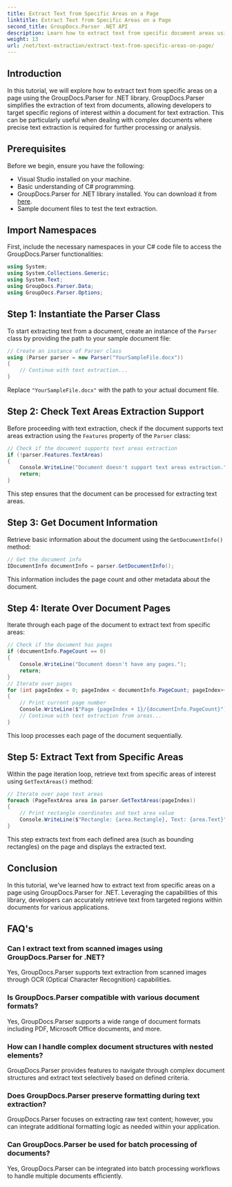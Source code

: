 ```yaml
---
title: Extract Text from Specific Areas on a Page
linktitle: Extract Text from Specific Areas on a Page
second_title: GroupDocs.Parser .NET API
description: Learn how to extract text from specific document areas using GroupDocs.Parser for .NET. Targeted and precise text extraction for your applications.
weight: 13
url: /net/text-extraction/extract-text-from-specific-areas-on-page/
---
```

## Introduction
In this tutorial, we will explore how to extract text from specific areas on a page using the GroupDocs.Parser for .NET library. GroupDocs.Parser simplifies the extraction of text from documents, allowing developers to target specific regions of interest within a document for text extraction. This can be particularly useful when dealing with complex documents where precise text extraction is required for further processing or analysis.
## Prerequisites
Before we begin, ensure you have the following:
- Visual Studio installed on your machine.
- Basic understanding of C# programming.
- GroupDocs.Parser for .NET library installed. You can download it from [here](https://releases.groupdocs.com/parser/net/).
- Sample document files to test the text extraction.
## Import Namespaces
First, include the necessary namespaces in your C# code file to access the GroupDocs.Parser functionalities:
```csharp
using System;
using System.Collections.Generic;
using System.Text;
using GroupDocs.Parser.Data;
using GroupDocs.Parser.Options;
```
## Step 1: Instantiate the Parser Class
To start extracting text from a document, create an instance of the `Parser` class by providing the path to your sample document file:
```csharp
// Create an instance of Parser class
using (Parser parser = new Parser("YourSampleFile.docx"))
{
    // Continue with text extraction...
}
```
Replace `"YourSampleFile.docx"` with the path to your actual document file.
## Step 2: Check Text Areas Extraction Support
Before proceeding with text extraction, check if the document supports text areas extraction using the `Features` property of the `Parser` class:
```csharp
// Check if the document supports text areas extraction
if (!parser.Features.TextAreas)
{
    Console.WriteLine("Document doesn't support text areas extraction.");
    return;
}
```
This step ensures that the document can be processed for extracting text areas.
## Step 3: Get Document Information
Retrieve basic information about the document using the `GetDocumentInfo()` method:
```csharp
// Get the document info
IDocumentInfo documentInfo = parser.GetDocumentInfo();
```
This information includes the page count and other metadata about the document.
## Step 4: Iterate Over Document Pages
Iterate through each page of the document to extract text from specific areas:
```csharp
// Check if the document has pages
if (documentInfo.PageCount == 0)
{
    Console.WriteLine("Document doesn't have any pages.");
    return;
}
// Iterate over pages
for (int pageIndex = 0; pageIndex < documentInfo.PageCount; pageIndex++)
{
    // Print current page number
    Console.WriteLine($"Page {pageIndex + 1}/{documentInfo.PageCount}");
    // Continue with text extraction from areas...
}
```
This loop processes each page of the document sequentially.
## Step 5: Extract Text from Specific Areas
Within the page iteration loop, retrieve text from specific areas of interest using `GetTextAreas()` method:
```csharp
// Iterate over page text areas
foreach (PageTextArea area in parser.GetTextAreas(pageIndex))
{
    // Print rectangle coordinates and text area value
    Console.WriteLine($"Rectangle: {area.Rectangle}, Text: {area.Text}");
}
```
This step extracts text from each defined area (such as bounding rectangles) on the page and displays the extracted text.
## Conclusion
In this tutorial, we've learned how to extract text from specific areas on a page using GroupDocs.Parser for .NET. Leveraging the capabilities of this library, developers can accurately retrieve text from targeted regions within documents for various applications.

## FAQ's
### Can I extract text from scanned images using GroupDocs.Parser for .NET?
Yes, GroupDocs.Parser supports text extraction from scanned images through OCR (Optical Character Recognition) capabilities.
### Is GroupDocs.Parser compatible with various document formats?
Yes, GroupDocs.Parser supports a wide range of document formats including PDF, Microsoft Office documents, and more.
### How can I handle complex document structures with nested elements?
GroupDocs.Parser provides features to navigate through complex document structures and extract text selectively based on defined criteria.
### Does GroupDocs.Parser preserve formatting during text extraction?
GroupDocs.Parser focuses on extracting raw text content; however, you can integrate additional formatting logic as needed within your application.
### Can GroupDocs.Parser be used for batch processing of documents?
Yes, GroupDocs.Parser can be integrated into batch processing workflows to handle multiple documents efficiently.
